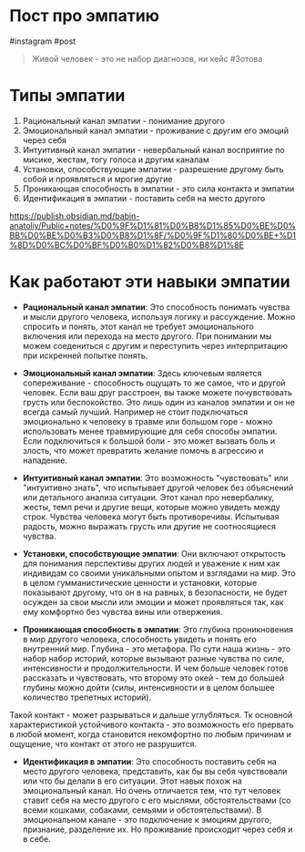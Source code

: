 
# Пост про эмпатию
#instagram #post 

> Живой человек - это не набор диагнозов, ни кейс #Зотова 

# Типы эмпатии
1. Рациональный канал эмпатии - понимание другого
2. Эмоциональный канал эмпатии - проживание с другим его эмоций через себя
3. Интуитивный канал эмпатии - невербальный канал восприятие по мисике, жестам, тогу голоса и другим каналам
4. Установки, способствующие эмпатии - разрешение другому быть собой и проявляться и мрогие другие
5. Проникающая способность в эмпатии - это сила контакта и эмпатии
6. Идентификация в эмпатии - поставить себя на место другого

https://publish.obsidian.md/babin-anatoliy/Public+notes/%D0%9F%D1%81%D0%B8%D1%85%D0%BE%D0%BB%D0%BE%D0%B3%D0%B8%D1%8F/%D0%9F%D1%80%D0%BE+%D1%8D%D0%BC%D0%BF%D0%B0%D1%82%D0%B8%D1%8E

# Как работают эти навыки эмпатии

- **Рациональный канал эмпатии**: Это способность понимать чувства и мысли другого человека, используя логику и рассуждение. Можно спросить и понять, этот канал не требует эмоционального включения или перехода на место другого. При понимании мы можем соедениться с другим и переступить через интерпритацию при искренней попытке понять.

- **Эмоциональный канал эмпатии**: Здесь ключевым является сопереживание - способность ощущать то же самое, что и другой человек. Если ваш друг расстроен, вы также можете почувствовать грусть или беспокойство. Это лишь один из каналов эмпатии и он не всегда самый лучший. Например не стоит подключаться эмоционально к человеку в травме или большом горе - можно использовать менее травмирующие для себя способы эмпатии. Если подключиться к большой боли - это может вызвать боль и злость, что может превратить желание помочь в агрессию и нападение.

- **Интуитивный канал эмпатии**: Это возможность "чувствовать" или "интуитивно знать", что испытывает другой человек без объяснений или детального анализа ситуации. Этот канал про невербалику, жесты, темп речи и другие вещи, которые можно увидеть между строк. Чувства человека могут быть противоречивы. Испытывая радость, можно выражать грусть или другие не соотносящиеся чувства.

- **Установки, способствующие эмпатии**: Они включают открытость для понимания перспективы других людей и уважение к ним как индивидам со своими уникальными опытом и взглядами на мир. Это в целом гумманистические ценности и установки, которые показывают другому, что он в на равных, в безопасности, не будет осужден за свои мысли или эмоции и может проявляться так, как ему комфортно без чувства вины или отвержения.

- **Проникающая способность в эмпатии**: Это глубина проникновения в мир другого человека, способность увидеть и понять его внутренний мир. Глубина - это метафора. По сути наша жизнь - это набор набор историй, которые вызывают разные чувства по силе, интенсивности и продолжительности. И чем больше человек готов рассказать и чувствовать, что второму это окей - тем до большей глубины можно дойти (силы, интенсивности и в целом большее количество трепетных историй).

Такой контакт - может разрываться и дальше углубляться. Тк основной характеристикой устойчивого контакта - это возможность его прервать в любой момент, когда становится некомфортно по любым причинам и ощущение, что контакт от этого не разрушится.

- **Идентификация в эмпатии**: Это способность поставить себя на место другого человека, представить, как бы вы себя чувствовали или что бы делали в его ситуации.
Этот навык похож на эмоциональный канал. Но очень отличается тем, что тут человек ставит себя на место другого с его мыслями, обстоятельствами (со всеми кошками, собаками, семьями и обстоятельствами).
В эмоциональном канале - это подключение к эмоциям другого, признание, разделение их. Но проживание происходит через себя и в себе.